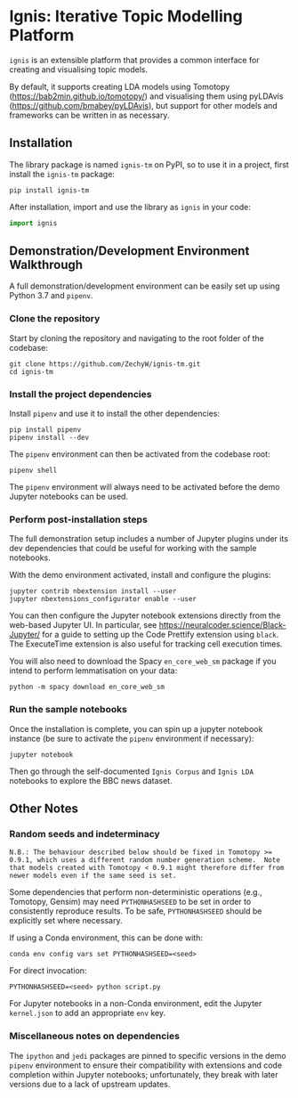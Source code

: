# Ignis: Iterative Topic Modelling Platform

`ignis` is an extensible platform that provides a common interface for creating and visualising topic models.

By default, it supports creating LDA models using Tomotopy (https://bab2min.github.io/tomotopy/) and visualising them using pyLDAvis (https://github.com/bmabey/pyLDAvis), but support for other models and frameworks can be written in as necessary.

## Installation

The library package is named `ignis-tm` on PyPI, so to use it in a project, first install the `ignis-tm` package:

```shell
pip install ignis-tm
```

After installation, import and use the library as `ignis` in your code:

```python
import ignis
```

## Demonstration/Development Environment Walkthrough

A full demonstration/development environment can be easily set up using Python 3.7 and `pipenv`.

### Clone the repository

Start by cloning the repository and navigating to the root folder of the codebase:

```shell
git clone https://github.com/ZechyW/ignis-tm.git
cd ignis-tm
```

### Install the project dependencies

Install `pipenv` and use it to install the other dependencies:

```shell
pip install pipenv
pipenv install --dev
```

The `pipenv` environment can then be activated from the codebase root:

```shell
pipenv shell
```

The `pipenv` environment will always need to be activated before the demo Jupyter notebooks can be used. 

### Perform post-installation steps

The full demonstration setup includes a number of Jupyter plugins under its dev dependencies that could be useful for working with the sample notebooks.

With the demo environment activated, install and configure the plugins:

```shell
jupyter contrib nbextension install --user
jupyter nbextensions_configurator enable --user 
```

You can then configure the Jupyter notebook extensions directly from the web-based Jupyter UI.  In particular, see https://neuralcoder.science/Black-Jupyter/ for a guide to setting up the Code Prettify extension using `black`.  The ExecuteTime extension is also useful for tracking cell execution times.

You will also need to download the Spacy `en_core_web_sm` package if you intend to perform lemmatisation on your data:

```shell
python -m spacy download en_core_web_sm
```

### Run the sample notebooks

Once the installation is complete, you can spin up a jupyter notebook instance (be sure to activate the `pipenv` environment if necessary):

```shell
jupyter notebook
```

Then go through the self-documented `Ignis Corpus` and `Ignis LDA` notebooks to explore the BBC news dataset.

## Other Notes

### Random seeds and indeterminacy
```text
N.B.: The behaviour described below should be fixed in Tomotopy >= 0.9.1, which uses a different random number generation scheme.  Note that models created with Tomotopy < 0.9.1 might therefore differ from newer models even if the same seed is set.
```

Some dependencies that perform non-deterministic operations (e.g., Tomotopy, Gensim) may need `PYTHONHASHSEED` to be set in order to consistently reproduce results.  To be safe, `PYTHONHASHSEED` should be explicitly set where necessary.  

If using a Conda environment, this can be done with:
```shell
conda env config vars set PYTHONHASHSEED=<seed>
```

For direct invocation:
```shell
PYTHONHASHSEED=<seed> python script.py
```

For Jupyter notebooks in a non-Conda environment, edit the Jupyter `kernel.json` to add an appropriate `env` key.

### Miscellaneous notes on dependencies

The `ipython` and `jedi` packages are pinned to specific versions in the demo `pipenv` environment to ensure their compatibility with extensions and code completion within Jupyter notebooks; unfortunately, they break with later versions due to a lack of upstream updates.
